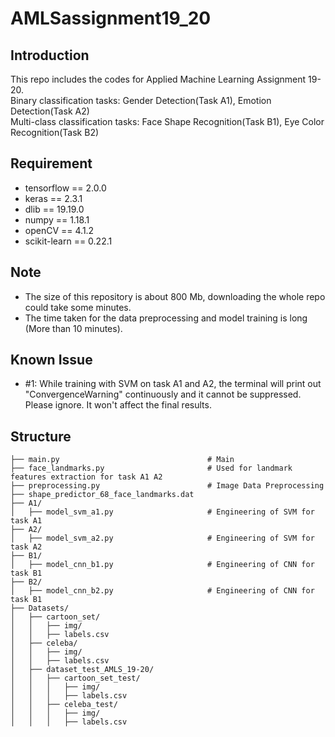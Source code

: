 # AMLSassignment19_20

## Introduction
This repo includes the codes for Applied Machine Learning Assignment 19-20.  
Binary classification tasks: Gender Detection(Task A1), Emotion Detection(Task A2)  
Multi-class classification tasks: Face Shape Recognition(Task B1), Eye Color Recognition(Task B2)

## Requirement
* tensorflow == 2.0.0
* keras == 2.3.1
* dlib == 19.19.0
* numpy == 1.18.1
* openCV == 4.1.2
* scikit-learn == 0.22.1

## Note
* The size of this repository is about 800 Mb, downloading the whole repo could take some minutes.
* The time taken for the data preprocessing and model training is long (More than 10 minutes).

## Known Issue  
* \#1: While training with SVM on task A1 and A2, the terminal will print out "ConvergenceWarning" continuously and it cannot be suppressed. Please ignore. It won't affect the final results.

## Structure

    ├── main.py                                 # Main
    ├── face_landmarks.py                       # Used for landmark features extraction for task A1 A2
    ├── preprocessing.py                        # Image Data Preprocessing
    ├── shape_predictor_68_face_landmarks.dat   
    ├── A1/
    │   ├── model_svm_a1.py                     # Engineering of SVM for task A1
    ├── A2/
    │   ├── model_svm_a2.py                     # Engineering of SVM for task A2
    ├── B1/
    │   ├── model_cnn_b1.py                     # Engineering of CNN for task B1
    ├── B2/
    │   ├── model_cnn_b2.py                     # Engineering of CNN for task B1
    ├── Datasets/
    │   ├── cartoon_set/
    │   │   ├── img/
    │   │   ├── labels.csv
    │   ├── celeba/
    │   │   ├── img/
    │   │   ├── labels.csv
    │   ├── dataset_test_AMLS_19-20/
    │   │   ├── cartoon_set_test/
    │   │   │   ├── img/
    │   │   │   ├── labels.csv
    │   │   ├── celeba_test/
    │   │   │   ├── img/
    │   │   │   ├── labels.csv
